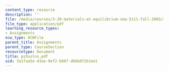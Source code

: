 ```yaml
---
content_type: resource
description: ''
file: /media/courses/3-20-materials-at-equilibrium-sma-5111-fall-2003/3a1faa5e43ae9ef2b66fdbbb072b1ee1_ps5solns.pdf
file_type: application/pdf
learning_resource_types:
- Assignments
ocw_type: OCWFile
parent_title: Assignments
parent_type: CourseSection
resourcetype: Document
title: ps5solns.pdf
uid: 3a1faa5e-43ae-9ef2-b66f-dbbb072b1ee1
---
```

